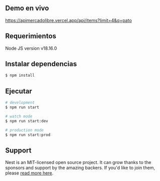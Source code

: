 ## Demo en vivo

https://apimercadolibre.vercel.app/api/items?limit=4&q=pato

## Requerimientos

Node JS version v18.16.0

## Instalar dependencias

```bash
$ npm install
```

## Ejecutar

```bash
# development
$ npm run start

# watch mode
$ npm run start:dev

# production mode
$ npm run start:prod
```

## Support

Nest is an MIT-licensed open source project. It can grow thanks to the sponsors and support by the amazing backers. If you'd like to join them, please [read more here](https://docs.nestjs.com/support).

